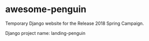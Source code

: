 # awesome-penguin

 Temporary Django website for the Release 2018 Spring Campaign.
 
 Django project name: landing-penguin
